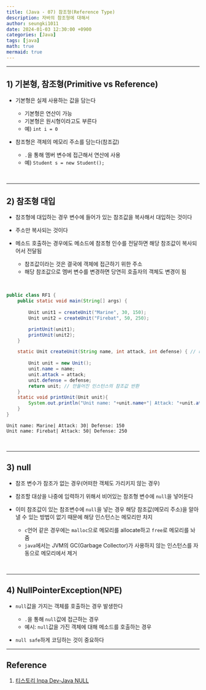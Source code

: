 ```yaml
---
title: (Java - 07) 참조형(Reference Type)
description: 자바의 참조형에 대해서
author: seungki1011
date: 2024-01-03 12:30:00 +0900
categories: [Java]
tags: [java]
math: true
mermaid: true
---
```


---

## 1) 기본형, 참조형(Primitive vs Reference)

* 기본형은 실제 사용하는 값을 담는다
  * 기본형은 연산이 가능
  * 기본형은 원시형이라고도 부른다
  * 예) `int i = 0` 



* 참조형은 객체의 메모리 주소를 담는다(참조값)
  * ```.```을 통해 멤버 변수에 접근해서 연산에 사용
  * 예) `Student s = new Student();`

<br>

---

## 2) 참조형 대입

* 참조형에 대입하는 경우 변수에 들어가 있는 참조값을 복사해서 대입하는 것이다
* 주소만 복사되는 것이다



* 메소드 호출하는 경우에도 메소드에 참조형 인수를 전달하면 해당 참조값이 복사되어서 전달됨
  * 참조값이라는 것은 결국에 객체에 접근하기 위한 주소
  * 해당 참조값으로 멤버 변수를 변경하면 당연히 호출자의 객체도 변경이 됨

<br>

```java
public class RF1 {
    public static void main(String[] args) {
      
        Unit unit1 = createUnit("Marine", 30, 150);
        Unit unit2 = createUnit("Firebat", 50, 250);

        printUnit(unit1);
        printUnit(unit2);
    }

    static Unit createUnit(String name, int attack, int defense) { // return 타입이 Unit
        
        Unit unit = new Unit();
        unit.name = name;
        unit.attack = attack;
        unit.defense = defense;
        return unit; // 만들어진 인스턴스의 참조값 반환
    }
    static void printUnit(Unit unit){
        System.out.println("Unit name: "+unit.name+"| Attack: "+unit.attack+"| Defense: "+unit.defense);
    }
}
```

```
Unit name: Marine| Attack: 30| Defense: 150
Unit name: Firebat| Attack: 50| Defense: 250
```

<br>

---

## 3) null

* 참조 변수가 참조가 없는 경우(어떠한 객체도 가리키지 않는 경우)
* 참조할 대상을 나중에 입력하기 위해서 비어있는 참조형 변수에 ```null```을 넣어둔다



* 이미 참조값이 있는 참조변수에 ```null```을 넣는 경우 해당 참조값(메모리 주소)을 알아낼 수 있는 방법이 없기 때문에 해당 인스턴스는 메모리만 차지
  * ```c```언어 같은 경우에는 ```malloc```으로 메모리를 allocate하고 ```free```로 메모리를 놔줌
  * ```java```에서는 JVM의 GC(Garbage Collector)가 사용하지 않는 인스턴스를 자동으로 메모리에서 제거

<br>

---

## 4) NullPointerException(NPE)

* ```null```값을 가지는 객체를 호출하는 경우 발생한다
  * ```.```을 통해 ```null```값에 접근하는 경우
  * 예시: ```null```값을 가진 객체에 대해 메소드를 호출하는 경우



* `null safe`하게 코딩하는 것이 중요하다 

---

## Reference

1. [티스토리 Inpa Dev-Java NULL](https://inpa.tistory.com/entry/JAVA-%E2%98%95-%EA%B0%9C%EB%B0%9C%EC%9E%90%EB%93%A4%EC%9D%84-%EA%B4%B4%EB%A1%AD%ED%9E%88%EB%8A%94-NULL-%ED%8C%8C%ED%97%A4%EC%B9%98%EA%B8%B0)
